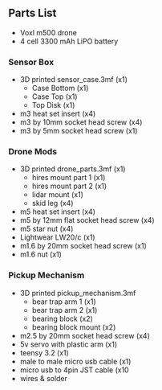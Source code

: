 ## Parts List
- Voxl m500 drone
- 4 cell 3300 mAh LiPO battery

### Sensor Box
- 3D printed sensor_case.3mf (x1)
  - Case Bottom (x1)
  - Case Top (x1)
  - Top Disk (x1)
- m3 heat set insert (x4)
- m3 by 10mm socket head screw (x4)
- m3 by 5mm socket head screw (x1)

### Drone Mods
- 3D printed drone_parts.3mf (x1)
  - hires mount part 1 (x1)
  - hires mount part 2 (x1)
  - lidar mount (x1)
  - skid leg (x4)
- m5 heat set insert (x4)
- m5 by 12mm flat socket head screw (x4)
- m5 star nut (x4)
- Lightwear LW20/c (x1)
- m1.6 by 20mm socket head screw (x1)
- m1.6 nut (x1)

### Pickup Mechanism
- 3D printed pickup_mechanism.3mf
  - bear trap arm 1 (x1)
  - bear trap arm 2 (x1)
  - bearing block (x2)
  - bearing block mount (x2)
- m2.5 by 20mm socket head screw (x4)
- 5v servo with plastic arm (x1)
- teensy 3.2 (x1)
- male to male micro usb cable (x1)
- micro usb to 4pin JST cable (x10
- wires & solder

